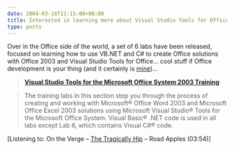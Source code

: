 ```yaml
---
date: 2004-03-16T11:15:00+00:00
title: Interested in learning more about Visual Studio Tools for Office?
type: posts
---
```

Over in the Office side of the world, a set of 6 labs have been released, focused on learning how to use VB.NET and C# to create Office solutions with Office 2003 and Visual Studio Tools for Office... cool stuff if Office development is your thing (and it certainly is [mine](http://www.duncanmackenzie.net/books/))...

> **[Visual Studio Tools for the Microsoft Office System 2003 Training](http://msdn.microsoft.com/library/default.asp?url=/library/en-us/odc_2003_ta/html/odc_landvsto03_tr.asp)**
>

> The training labs in this section step you through the process of creating and working with Microsoft&reg; Office Word 2003 and Microsoft Office Excel 2003 solutions using Microsoft Visual Studio&reg; Tools for the Microsoft Office System. Visual Basic&reg; .NET code is used in all labs except Lab 6, which contains Visual C#&reg; code.


  [Listening to: On the Verge – [The Tragically Hip](http://www.windowsmedia.com/mg/search.asp?srch=The+Tragically+Hip) – Road Apples (03:54)]
